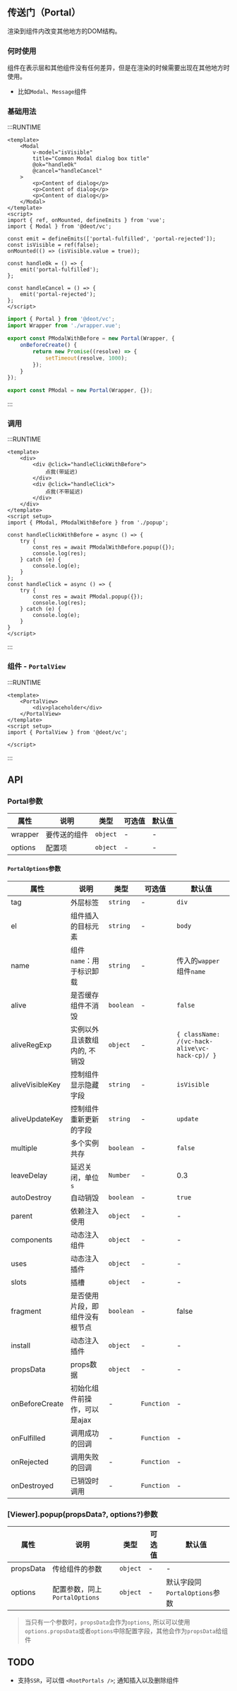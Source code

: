 ## 传送门（Portal）
渲染到组件内改变其他地方的DOM结构。

### 何时使用
组件在表示层和其他组件没有任何差异，但是在渲染的时候需要出现在其他地方时使用。
- 比如`Modal`、`Message`组件

### 基础用法

:::RUNTIME
```vue
<template>
	<Modal
		v-model="isVisible"
		title="Common Modal dialog box title"
		@ok="handleOk"
		@cancel="handleCancel"
	>
		<p>Content of dialog</p>
		<p>Content of dialog</p>
		<p>Content of dialog</p>
	</Modal>
</template>
<script>
import { ref, onMounted, defineEmits } from 'vue';
import { Modal } from '@deot/vc';

const emit = defineEmits(['portal-fulfilled', 'portal-rejected']);
const isVisible = ref(false);
onMounted(() => (isVisible.value = true));

const handleOk = () => {
	emit('portal-fulfilled');
};

const handleCancel = () => {
	emit('portal-rejected');
};
</script>
```

```js
import { Portal } from '@deot/vc';
import Wrapper from './wrapper.vue';

export const PModalWithBefore = new Portal(Wrapper, {
	onBeforeCreate() {
		return new Promise((resolve) => {
			setTimeout(resolve, 1000);
		});
	}
});

export const PModal = new Portal(Wrapper, {});
```
:::

### 调用

:::RUNTIME
```vue
<template>
	<div>
		<div @click="handleClickWithBefore">
			点我(带延迟)
		</div>
		<div @click="handleClick">
			点我(不带延迟)
		</div>
	</div>
</template>
<script setup>
import { PModal, PModalWithBefore } from './popup';

const handleClickWithBefore = async () => {
	try {
		const res = await PModalWithBefore.popup({});
		console.log(res);
	} catch (e) {
		console.log(e);
	}
};
const handleClick = async () => {
	try {
		const res = await PModal.popup({});
		console.log(res);
	} catch (e) {
		console.log(e);
	}
}
</script>
```
:::

### 组件 - `PortalView`

:::RUNTIME
```vue
<template>
	<PortalView>
		<div>placeholder</div>
	</PortalView>
</template>
<script setup>
import { PortalView } from '@deot/vc';

</script>
```
:::

## API

### Portal参数

| 属性      | 说明     | 类型       | 可选值 | 默认值 |
| ------- | ------ | -------- | --- | --- |
| wrapper | 要传送的组件 | `object` | -   | -   |
| options | 配置项    | `object` | -   | -   |

#### `PortalOptions`参数

| 属性              | 说明               | 类型        | 可选值        | 默认值                                           |
| --------------- | ---------------- | --------- | ---------- | --------------------------------------------- |
| tag             | 外层标签             | `string`  | -          | `div`                                         |
| el              | 组件插入的目标元素        | `string`  | -          | `body`                                        |
| name            | 组件`name`：用于标识卸载  | `string`  | -          | 传入的`wapper`组件`name`                           |
| alive           | 是否缓存组件不消毁        | `boolean` | -          | `false`                                       |
| aliveRegExp     | 实例以外且该数组内的, 不销毁  | `object`  | -          | `{ className: /(vc-hack-alive\vc-hack-cp)/ }` |
| aliveVisibleKey | 控制组件显示隐藏字段       | `string`  | -          | `isVisible`                                   |
| aliveUpdateKey  | 控制组件重新更新的字段      | `string`  | -          | `update`                                      |
| multiple        | 多个实例共存           | `boolean` | -          | `false`                                       |
| leaveDelay      | 延迟关闭，单位`s`       | `Number`  | -          | 0.3                                           |
| autoDestroy     | 自动销毁             | `boolean` | -          | `true`                                        |
| parent          | 依赖注入使用           | `object`  | -          | -                                             |
| components      | 动态注入组件           | `object`  | -          | -                                             |
| uses            | 动态注入插件           | `object`  | -          | -                                             |
| slots           | 插槽               | `object`  | -          | -                                             |
| fragment        | 是否使用片段，即组件没有根节点  | `boolean` | -          | false                                         |
| install         | 动态注入插件           | `object`  | -          | -                                             |
| propsData       | props数据          | `object`  | -          | -                                             |
| onBeforeCreate  | 初始化组件前操作，可以是ajax | -         | `Function` | -                                             |
| onFulfilled     | 调用成功的回调          | -         | `Function` | -                                             |
| onRejected      | 调用失败的回调          | -         | `Function` | -                                             |
| onDestroyed     | 已销毁时调用           | -         | `Function` | -                                             |

### [Viewer].popup(propsData?, options?)参数

| 属性        | 说明                     | 类型       | 可选值 | 默认值                    |
| --------- | ---------------------- | -------- | --- | ---------------------- |
| propsData | 传给组件的参数                | `object` | -   | -                      |
| options   | 配置参数，同上`PortalOptions` | `object` | -   | 默认字段同`PortalOptions`参数 |

> 当只有一个参数时，`propsData`会作为`options`, 所以可以使用`options.propsData`或者`options`中除配置字段，其他会作为`propsData`给组件


## TODO
- 支持`SSR`，可以借 `<RootPortals />`; 通知插入以及删除组件
